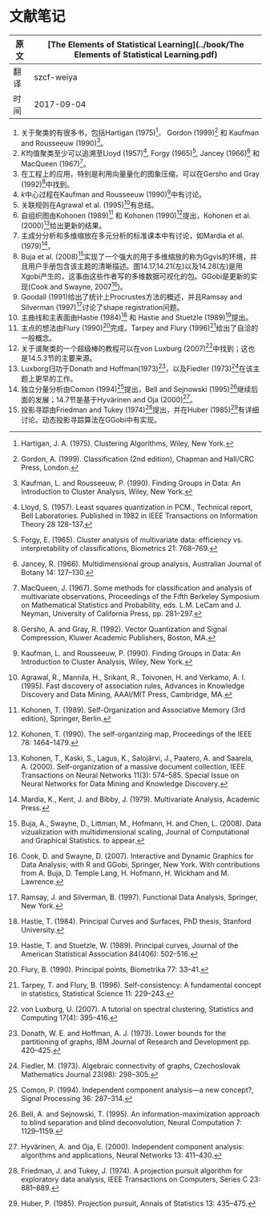 # 文献笔记

| 原文   | [The Elements of Statistical Learning](../book/The Elements of Statistical Learning.pdf) |
| ---- | ---------------------------------------- |
| 翻译   | szcf-weiya                               |
| 时间   | 2017-09-04                   |


1. 关于聚类的有很多书，包括Hartigan (1975)[^1]， Gordon (1999)[^2] 和 Kaufman and Rousseeuw (1990)[^3]。
2. $K$均值聚类至少可以追溯至Lloyd (1957)[^4], Forgy (1965)[^5], Jancey (1966)[^6] 和 MacQueen (1967)[^7]。
3. 在工程上的应用，特别是利用向量量化的图象压缩，可以在Gersho and Gray (1992)[^8]中找到。
4. $k$中心过程在Kaufman and Rousseeuw (1990)[^3]中有讨论。
5. 关联规则在Agrawal et al. (1995)[^9]有总结。
6. 自组织图由Kohonen (1989)[^10] 和 Kohonen (1990)[^11]提出，Kohonen et al. (2000)[^12]给出更新的结果。
7. 主成分分析和多维缩放在多元分析的标准课本中有讨论，如Mardia et al. (1979)[^13]。
8. Buja et al. (2008)[^14]实现了一个强大的用于多维缩放的称为Ggvis的环境，并且用户手册包含该主题的清晰描述。图14.17,14.21(左)以及14.28(左)是用Xgobi产生的，这事由这些作者写的多维数据可视化的包。GGobi是更新的实现(Cook and Swayne, 2007[^15])。
9. Goodall (1991)给出了统计上Procrustes方法的概述，并且Ramsay and Silverman
(1997)[^16]讨论了shape registration问题。
10. 主曲线和主表面由Hastie (1984)[^17] 和 Hastie and Stuetzle (1989)[^18]提出。
11. 主点的想法由Flury (1990)[^19]完成，Tarpey and Flury (1996)[^20]给出了自洽的一般概念。
12. 关于谱聚类的一个超级棒的教程可以在von Luxburg (2007)[^21]中找到；这也是14.5.3节的主要来源。
13. Luxborg归功于Donath and Hoffman(1973)[^22]，以及Fiedler (1973)[^23]在该主题上更早的工作。
14. 独立分量分析由Comon (1994)[^24]提出，Bell and Sejnowski (1995)[^25]继续后面的发展；14.7节是基于Hyvärinen and Oja (2000)[^26]。
15. 投影寻踪由Friedman and Tukey (1974)[^27]提出，并在Huber (1985)[^28]有详细讨论。动态投影寻踪算法在GGobi中有实现。

[^1]: Hartigan, J. A. (1975). Clustering Algorithms, Wiley, New York.
[^2]: Gordon, A. (1999). Classification (2nd edition), Chapman and Hall/CRC Press, London.
[^3]: Kaufman, L. and Rousseeuw, P. (1990). Finding Groups in Data: An Introduction to Cluster Analysis, Wiley, New York.
[^4]: Lloyd, S. (1957). Least squares quantization in PCM., Technical report, Bell Laboratories. Published in 1982 in IEEE Transactions on Information Theory 28 128-137.
[^5]: Forgy, E. (1965). Cluster analysis of multivariate data: efficiency vs. interpretability of classifications, Biometrics 21: 768–769.
[^6]: Jancey, R. (1966). Multidimensional group analysis, Australian Journal of Botany 14: 127–130.
[^7]: MacQueen, J. (1967). Some methods for classification and analysis of multivariate observations, Proceedings of the Fifth Berkeley Symposium on Mathematical Statistics and Probability, eds. L.M. LeCam and J. Neyman, University of California Press, pp. 281–297.
[^8]: Gersho, A. and Gray, R. (1992). Vector Quantization and Signal Compression, Kluwer Academic Publishers, Boston, MA.
[^9]: Agrawal, R., Mannila, H., Srikant, R., Toivonen, H. and Verkamo, A. I. (1995). Fast discovery of association rules, Advances in Knowledge Discovery and Data Mining, AAAI/MIT Press, Cambridge, MA.
[^10]: Kohonen, T. (1989). Self-Organization and Associative Memory (3rd edition), Springer, Berlin.
[^11]: Kohonen, T. (1990). The self-organizing map, Proceedings of the IEEE 78: 1464–1479.
[^12]: Kohonen, T., Kaski, S., Lagus, K., Salojärvi, J., Paatero, A. and Saarela, A. (2000). Self-organization of a massive document collection, IEEE Transactions on Neural Networks 11(3): 574–585. Special Issue on Neural Networks for Data Mining and Knowledge Discovery.
[^13]: Mardia, K., Kent, J. and Bibby, J. (1979). Multivariate Analysis, Academic Press.
[^14]: Buja, A., Swayne, D., Littman, M., Hofmann, H. and Chen, L. (2008). Data vizualization with multidimensional scaling, Journal of Computational and Graphical Statistics. to appear.
[^15]: Cook, D. and Swayne, D. (2007). Interactive and Dynamic Graphics for Data Analysis; with R and GGobi, Springer, New York. With contributions from A. Buja, D. Temple Lang, H. Hofmann, H. Wickham and M. Lawrence.
[^16]: Ramsay, J. and Silverman, B. (1997). Functional Data Analysis, Springer, New York.
[^17]: Hastie, T. (1984). Principal Curves and Surfaces, PhD thesis, Stanford University.
[^18]: Hastie, T. and Stuetzle, W. (1989). Principal curves, Journal of the American Statistical Association 84(406): 502–516.
[^19]: Flury, B. (1990). Principal points, Biometrika 77: 33–41.
[^20]: Tarpey, T. and Flury, B. (1996). Self-consistency: A fundamental concept in statistics, Statistical Science 11: 229–243.
[^21]: von Luxburg, U. (2007). A tutorial on spectral clustering, Statistics and Computing 17(4): 395–416.
[^22]: Donath, W. E. and Hoffman, A. J. (1973). Lower bounds for the partitioning of graphs, IBM Journal of Research and Development pp. 420–425.
[^23]: Fiedler, M. (1973). Algebraic connectivity of graphs, Czechoslovak Mathematics Journal 23(98): 298–305.
[^24]: Comon, P. (1994). Independent component analysis—a new concept?, Signal Processing 36: 287–314.
[^25]: Bell, A. and Sejnowski, T. (1995). An information-maximization approach to blind separation and blind deconvolution, Neural Computation 7: 1129–1159.
[^26]: Hyvärinen, A. and Oja, E. (2000). Independent component analysis: algorithms and applications, Neural Networks 13: 411–430.
[^27]: Friedman, J. and Tukey, J. (1974). A projection pursuit algorithm for exploratory data analysis, IEEE Transactions on Computers, Series C 23: 881–889.
[^28]: Huber, P. (1985). Projection pursuit, Annals of Statistics 13: 435–475.
